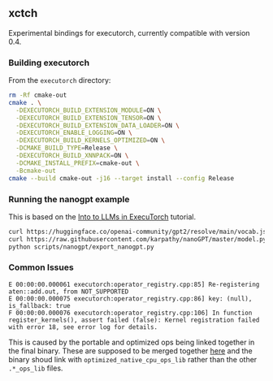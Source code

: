 ## xctch

Experimental bindings for executorch, currently compatible with version 0.4.

### Building executorch
From the `executorch` directory:
```bash
rm -Rf cmake-out
cmake . \
  -DEXECUTORCH_BUILD_EXTENSION_MODULE=ON \
  -DEXECUTORCH_BUILD_EXTENSION_TENSOR=ON \
  -DEXECUTORCH_BUILD_EXTENSION_DATA_LOADER=ON \
  -DEXECUTORCH_ENABLE_LOGGING=ON \
  -DEXECUTORCH_BUILD_KERNELS_OPTIMIZED=ON \
  -DCMAKE_BUILD_TYPE=Release \
  -DEXECUTORCH_BUILD_XNNPACK=ON \
  -DCMAKE_INSTALL_PREFIX=cmake-out \
  -Bcmake-out
cmake --build cmake-out -j16 --target install --config Release
```

### Running the nanogpt example

This is based on the [Into to LLMs in ExecuTorch](https://pytorch.org/executorch/0.4/llm/getting-started.html)
tutorial.

```bash
curl https://huggingface.co/openai-community/gpt2/resolve/main/vocab.json -o scripts/nanogpt/vocab.json
curl https://raw.githubusercontent.com/karpathy/nanoGPT/master/model.py -o scripts/nanogpt/model.py
python scripts/nanogpt/export_nanogpt.py
```

### Common Issues

```
E 00:00:00.000061 executorch:operator_registry.cpp:85] Re-registering aten::add.out, from NOT_SUPPORTED
E 00:00:00.000075 executorch:operator_registry.cpp:86] key: (null), is_fallback: true
F 00:00:00.000076 executorch:operator_registry.cpp:106] In function register_kernels(), assert failed (false): Kernel registration failed with error 18, see error log for details.
```
This is caused by the portable and optimized ops being linked together in the
final binary. These are supposed to be merged together
[here](https://github.com/pytorch/executorch/blob/e94c2ff279e07b62928900cba572eb2fea03feb4/configurations/CMakeLists.txt#L32)
and the binary shoud link with `optimized_native_cpu_ops_lib` rather
than the other `.*_ops_lib` files.
